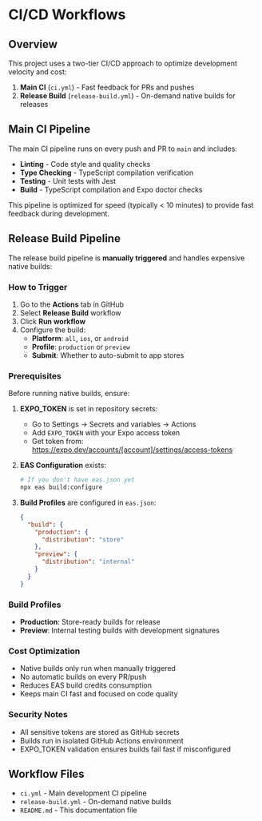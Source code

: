 # CI/CD Workflows

## Overview

This project uses a two-tier CI/CD approach to optimize development velocity and cost:

1. **Main CI** (`ci.yml`) - Fast feedback for PRs and pushes
2. **Release Build** (`release-build.yml`) - On-demand native builds for releases

## Main CI Pipeline

The main CI pipeline runs on every push and PR to `main` and includes:

- **Linting** - Code style and quality checks
- **Type Checking** - TypeScript compilation verification  
- **Testing** - Unit tests with Jest
- **Build** - TypeScript compilation and Expo doctor checks

This pipeline is optimized for speed (typically < 10 minutes) to provide fast feedback during development.

## Release Build Pipeline

The release build pipeline is **manually triggered** and handles expensive native builds:

### How to Trigger

1. Go to the **Actions** tab in GitHub
2. Select **Release Build** workflow
3. Click **Run workflow**
4. Configure the build:
   - **Platform**: `all`, `ios`, or `android`
   - **Profile**: `production` or `preview` 
   - **Submit**: Whether to auto-submit to app stores

### Prerequisites

Before running native builds, ensure:

1. **EXPO_TOKEN** is set in repository secrets:
   - Go to Settings → Secrets and variables → Actions
   - Add `EXPO_TOKEN` with your Expo access token
   - Get token from: https://expo.dev/accounts/[account]/settings/access-tokens

2. **EAS Configuration** exists:
   ```bash
   # If you don't have eas.json yet
   npx eas build:configure
   ```

3. **Build Profiles** are configured in `eas.json`:
   ```json
   {
     "build": {
       "production": {
         "distribution": "store"
       },
       "preview": {
         "distribution": "internal"
       }
     }
   }
   ```

### Build Profiles

- **Production**: Store-ready builds for release
- **Preview**: Internal testing builds with development signatures

### Cost Optimization

- Native builds only run when manually triggered
- No automatic builds on every PR/push
- Reduces EAS build credits consumption
- Keeps main CI fast and focused on code quality

### Security Notes

- All sensitive tokens are stored as GitHub secrets
- Builds run in isolated GitHub Actions environment
- EXPO_TOKEN validation ensures builds fail fast if misconfigured

## Workflow Files

- `ci.yml` - Main development CI pipeline
- `release-build.yml` - On-demand native builds
- `README.md` - This documentation file
